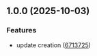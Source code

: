 ## 1.0.0 (2025-10-03)

### Features

- update creation ([6713725](https://github.com/d0whc3r/egipci-mcp/commit/6713725312d08ad73b4479eb1260e8add49984d9))
